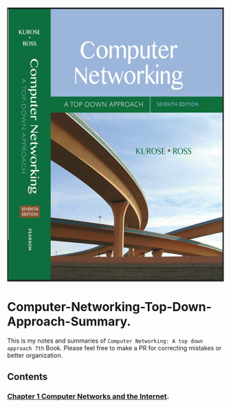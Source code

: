 ![Computer Networking: A top down approach 7th Book Cover image](./images/book-cover.png "Book Cover Image")

# Computer-Networking-Top-Down-Approach-Summary.

This is my notes and summaries of `Computer Networking: A top down approach 7th` Book.
Please feel free to make a PR for correcting mistakes or better organization.

## Contents
### [Chapter 1 Computer Networks and the Internet](url).
